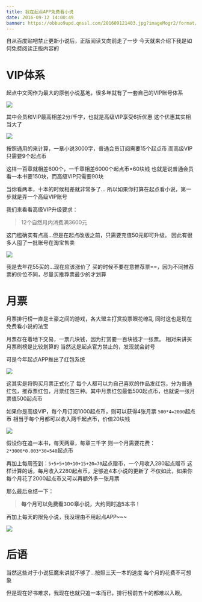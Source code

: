 ```yaml
---
title: 我在起点APP免费看小说
date: 2016-09-12 14:00:49
banner: https://obbuo9upd.qnssl.com/201609121403.jpg?imageMogr2/format/webp
---
```


自从百度贴吧禁止更新小说后，正版阅读又向前走了一步
今天就来介绍下我是如何免费阅读正版内容的

<!--more-->

# VIP体系

起点中文网作为最大的原创小说基地，很多年就有了一套自己的VIP账号体系

![](https://obbuo9upd.qnssl.com/20160912111923.png?imageMogr2/format/webp)

其中会员和VIP最高相差2分/千字，也就是高级VIP享受6折优惠
这个优惠其实相当大了

![](https://obbuo9upd.qnssl.com/20160912112353.png?imageMogr2/format/webp)

按照通用的来计算，一章小说3000字，普通会员订阅需要15个起点币
而高级VIP只需要9个起点币

这样一百章就相差600个，一千章相差6000个起点币=60块钱
也就是说普通会员看一本书要150块，而高级VIP只需要90块

当你看两本，十本的时候相差就非常多了...
所以如果你打算在起点看小说，第一步就是弄一个高级VIP账号

我们来看看高级VIP升级要求：

> 12个自然月内消费满3600元

这门槛确实有点高...但是在起点改版之前，只需要充值50元即可升级。
因此有很多人囤了一批账号在淘宝售卖

![](https://obbuo9upd.qnssl.com/20160912125221.png?imageMogr2/format/webp)

我是去年花55买的...现在应该涨价了
买的时候不要在意推荐票==，因为不同推荐票的价位不同，尽量买推荐票最少的才划算

# 月票

月票排行榜一直是土豪之间的游戏，各大盟主打赏投票眼花缭乱
同时这也是现在免费看小说的法宝

月票存在着地下交易，一票几块钱，因为打赏要一百块钱才一张票。
相对来讲买月票刷榜是比较划算的
当然这是起点官方禁止的，发现就会封号

可是今年起点APP推出了红包系统

![](https://obbuo9upd.qnssl.com/20160912131534.jpg?imageMogr2/format/webp)

这其实是将购买月票正式化了
每个人都可以为自己喜欢的作品发红包，分为普通红包，推荐票红包，月票红包三种。其中月票红包最低500起点币，也就说一张月票值500起点币

如果你是高级VIP，每个月订阅1000起点币，则可以获得4张月票
`500*4=2000`起点币
相当于每个月都可以收入两千起点币，价值20块钱

![](https://obbuo9upd.qnssl.com/20160912134251.png?imageMogr2/format/webp)

假设你在追一本书，每天两章，每章三千字
则一个月需要花费：`2*3000*0.003*30=540`起点币

再加上每周签到：`5+5+5+10+10+15+20=70`起点赠币，一个月收入280起点赠币
这样计算的话，每月收入2280起点币，足够追4本小说的更新了
不仅如此，如果你每个月花了2000起点币又可以再额外多一张月票

那么最后总结一下：

> **每个月可以免费看300章小说，大约同时追5本书！**

再加上每天的限免小说，我没理由不用起点APP~~~

![](https://obbuo9upd.qnssl.com/20160912134501.png?imageMogr2/format/webp)

# 后语

当然这些对于小说狂魔来讲就不够了...按照三天一本的速度
每个月的花费不可想象

但是现在好书难求，我现在也就只追一本而已，排行榜前五十的都难以入眼。

